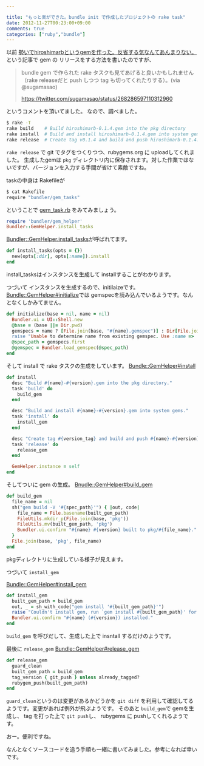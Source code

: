 ```yaml
---

title: "もっと楽ができた。bundle init で作成したプロジェクトの rake task"
date: 2012-11-27T00:23:00+09:00
comments: true
categories: ["ruby","bundle"]
---
```


以前 [勢いでhiroshimarbというgemを作った。反省する気なんてあんまりない。](/blog/2012/09/02/hiroshimarb-gem/)という記事で gem の リリースをする方法を書いたのですが、

> bundle gem で作られた rake タスクも見てあげると良いかもしれません（rake releaseだと push しつつ tag も切ってくれたりする）。(via @sugamasao)
>
> https://twitter.com/sugamasao/status/268286597110312960

というコメントを頂いてました。
なので、調べました。

```bash
$ rake -T
rake build    # Build hiroshimarb-0.1.4.gem into the pkg directory
rake install  # Build and install hiroshimarb-0.1.4.gem into system gems
rake release  # Create tag v0.1.4 and build and push hiroshimarb-0.1.4.gem to Rubygems
```

`rake release` で git でタグをつくりつつ、rubygems.org に uploadしてくれました。
生成したgemは `pkg` ディレクトリ内に保存されます。対した作業ではないですが、バージョンを入力する手間が省けて素敵ですね。

taskの中身は Rakefileが
```bash
$ cat Rakefile                                                              (gi#!/usr/bin/env rake
require "bundler/gem_tasks"
```
ということで [gem_task.rb](https://github.com/carlhuda/bundler/blob/master/lib/bundler/gem_tasks.rb) をみてみましょう。
```ruby
require 'bundler/gem_helper'
Bundler::GemHelper.install_tasks
```

[Bundler::GemHelper.install_tasks](https://github.com/carlhuda/bundler/blob/master/lib/bundler/gem_helper.rb#L13-L15)が呼ばれてます。
```ruby
def install_tasks(opts = {})
  new(opts[:dir], opts[:name]).install
end
```
install_tasksはインスタンスを生成して installすることがわかります。

つづいて インスタンスを生成するので、initilaizeです。
[Bundle::GemHelper#initialize](https://github.com/carlhuda/bundler/blob/master/lib/bundler/gem_helper.rb#L26-L33)では gemspecを読み込んでいるようです。なんとなくしかみてません。
```ruby
def initialize(base = nil, name = nil)
  Bundler.ui = UI::Shell.new
  @base = (base ||= Dir.pwd)
  gemspecs = name ? [File.join(base, "#{name}.gemspec")] : Dir[File.join(base, *}.gemspec")]
  raise "Unable to determine name from existing gemspec. Use :name => 'gemname' in #install_tasks to manually set it." unless gemspecs.size == 1
  @spec_path = gemspecs.first
  @gemspec = Bundler.load_gemspec(@spec_path)
end
```

そして install で rake タスクの生成をしています。
[Bundle::GemHelper#install](https://github.com/carlhuda/bundler/blob/master/lib/bundler/gem_helper.rb#L35-L52)

```ruby
def install
  desc "Build #{name}-#{version}.gem into the pkg directory."
  task 'build' do
    build_gem
  end

  desc "Build and install #{name}-#{version}.gem into system gems."
  task 'install' do
    install_gem
  end

  desc "Create tag #{version_tag} and build and push #{name}-#{version}.gem to Rubygems"
  task 'release' do
    release_gem
  end

  GemHelper.instance = self
end
```

そしてついに gem の生成。
[Bnudle::GemHelper#build_gem](https://github.com/carlhuda/bundler/blob/master/lib/bundler/gem_helper.rb#L54-L63)

```ruby
def build_gem
  file_name = nil
  sh("gem build -V '#{spec_path}'") { |out, code|
    file_name = File.basename(built_gem_path)
    FileUtils.mkdir_p(File.join(base, 'pkg'))
    FileUtils.mv(built_gem_path, 'pkg')
    Bundler.ui.confirm "#{name} #{version} built to pkg/#{file_name}."
  }
  File.join(base, 'pkg', file_name)
end
```
pkgディレクトリに生成している様子が見えます。


つづいて `install_gem`

[Bundle::GemHelper#install_gem](https://github.com/carlhuda/bundler/blob/master/lib/bundler/gem_helper.rb#L65-L70)
```ruby
def install_gem
  built_gem_path = build_gem
  out, _ = sh_with_code("gem install '#{built_gem_path}'")
  raise "Couldn't install gem, run `gem install #{built_gem_path}' for more detailed output" unless out[/Successfully installed/]
  Bundler.ui.confirm "#{name} (#{version}) installed."
end
```
`build_gem` を呼びだして、生成した上で insntall するだけのようです。

最後に `release_gem`
[Bundle::GemHelper#release_gem](https://github.com/carlhuda/bundler/blob/master/lib/bundler/gem_helper.rb#L72-L77)
```ruby
def release_gem
  guard_clean
  built_gem_path = build_gem
  tag_version { git_push } unless already_tagged?
  rubygem_push(built_gem_path)
end
```

`guard_clean`というのは変更があるかどうかを `git diff` を利用して確認してるようです。変更があれば例外が飛ぶようです。
そのあと `build_gem`で gemを生成し、
tag を打った上で `git push`し、
rubygems に pushしてくれるようです。

おー。便利ですね。

なんとなくソースコードを追う手順も一緒に書いてみました。参考になれば幸いです。
